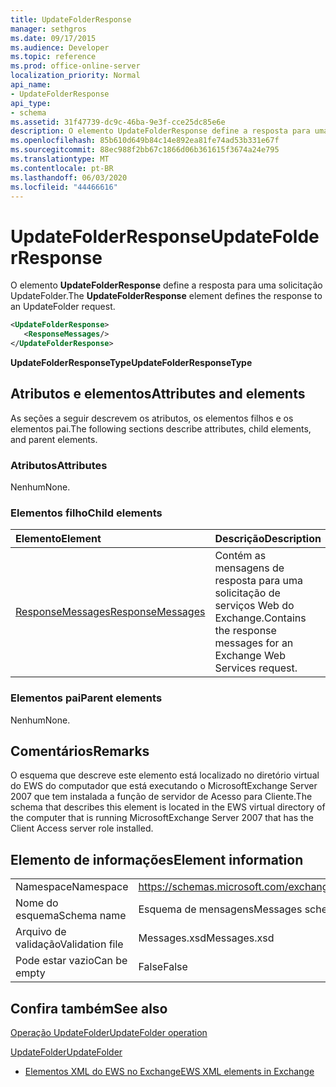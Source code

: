```yaml
---
title: UpdateFolderResponse
manager: sethgros
ms.date: 09/17/2015
ms.audience: Developer
ms.topic: reference
ms.prod: office-online-server
localization_priority: Normal
api_name:
- UpdateFolderResponse
api_type:
- schema
ms.assetid: 31f47739-dc9c-46ba-9e3f-cce25dc85e6e
description: O elemento UpdateFolderResponse define a resposta para uma solicitação UpdateFolder.
ms.openlocfilehash: 85b610d649b84c14e892ea81fe74ad53b331e67f
ms.sourcegitcommit: 88ec988f2bb67c1866d06b361615f3674a24e795
ms.translationtype: MT
ms.contentlocale: pt-BR
ms.lasthandoff: 06/03/2020
ms.locfileid: "44466616"
---
```

# <a name="updatefolderresponse"></a><span data-ttu-id="8df61-103">UpdateFolderResponse</span><span class="sxs-lookup"><span data-stu-id="8df61-103">UpdateFolderResponse</span></span>

<span data-ttu-id="8df61-104">O elemento **UpdateFolderResponse** define a resposta para uma solicitação UpdateFolder.</span><span class="sxs-lookup"><span data-stu-id="8df61-104">The **UpdateFolderResponse** element defines the response to an UpdateFolder request.</span></span> 
  
```xml
<UpdateFolderResponse>
   <ResponseMessages/>
</UpdateFolderResponse>
```

 <span data-ttu-id="8df61-105">**UpdateFolderResponseType**</span><span class="sxs-lookup"><span data-stu-id="8df61-105">**UpdateFolderResponseType**</span></span>
## <a name="attributes-and-elements"></a><span data-ttu-id="8df61-106">Atributos e elementos</span><span class="sxs-lookup"><span data-stu-id="8df61-106">Attributes and elements</span></span>

<span data-ttu-id="8df61-107">As seções a seguir descrevem os atributos, os elementos filhos e os elementos pai.</span><span class="sxs-lookup"><span data-stu-id="8df61-107">The following sections describe attributes, child elements, and parent elements.</span></span>
  
### <a name="attributes"></a><span data-ttu-id="8df61-108">Atributos</span><span class="sxs-lookup"><span data-stu-id="8df61-108">Attributes</span></span>

<span data-ttu-id="8df61-109">Nenhum</span><span class="sxs-lookup"><span data-stu-id="8df61-109">None.</span></span>
  
### <a name="child-elements"></a><span data-ttu-id="8df61-110">Elementos filho</span><span class="sxs-lookup"><span data-stu-id="8df61-110">Child elements</span></span>

|<span data-ttu-id="8df61-111">**Elemento**</span><span class="sxs-lookup"><span data-stu-id="8df61-111">**Element**</span></span>|<span data-ttu-id="8df61-112">**Descrição**</span><span class="sxs-lookup"><span data-stu-id="8df61-112">**Description**</span></span>|
|:-----|:-----|
|[<span data-ttu-id="8df61-113">ResponseMessages</span><span class="sxs-lookup"><span data-stu-id="8df61-113">ResponseMessages</span></span>](responsemessages.md) <br/> |<span data-ttu-id="8df61-114">Contém as mensagens de resposta para uma solicitação de serviços Web do Exchange.</span><span class="sxs-lookup"><span data-stu-id="8df61-114">Contains the response messages for an Exchange Web Services request.</span></span>  <br/> |
   
### <a name="parent-elements"></a><span data-ttu-id="8df61-115">Elementos pai</span><span class="sxs-lookup"><span data-stu-id="8df61-115">Parent elements</span></span>

<span data-ttu-id="8df61-116">Nenhum</span><span class="sxs-lookup"><span data-stu-id="8df61-116">None.</span></span>
  
## <a name="remarks"></a><span data-ttu-id="8df61-117">Comentários</span><span class="sxs-lookup"><span data-stu-id="8df61-117">Remarks</span></span>

<span data-ttu-id="8df61-118">O esquema que descreve este elemento está localizado no diretório virtual do EWS do computador que está executando o MicrosoftExchange Server 2007 que tem instalada a função de servidor de Acesso para Cliente.</span><span class="sxs-lookup"><span data-stu-id="8df61-118">The schema that describes this element is located in the EWS virtual directory of the computer that is running MicrosoftExchange Server 2007 that has the Client Access server role installed.</span></span>
  
## <a name="element-information"></a><span data-ttu-id="8df61-119">Elemento de informações</span><span class="sxs-lookup"><span data-stu-id="8df61-119">Element information</span></span>

|||
|:-----|:-----|
|<span data-ttu-id="8df61-120">Namespace</span><span class="sxs-lookup"><span data-stu-id="8df61-120">Namespace</span></span>  <br/> |https://schemas.microsoft.com/exchange/services/2006/messages  <br/> |
|<span data-ttu-id="8df61-121">Nome do esquema</span><span class="sxs-lookup"><span data-stu-id="8df61-121">Schema name</span></span>  <br/> |<span data-ttu-id="8df61-122">Esquema de mensagens</span><span class="sxs-lookup"><span data-stu-id="8df61-122">Messages schema</span></span>  <br/> |
|<span data-ttu-id="8df61-123">Arquivo de validação</span><span class="sxs-lookup"><span data-stu-id="8df61-123">Validation file</span></span>  <br/> |<span data-ttu-id="8df61-124">Messages.xsd</span><span class="sxs-lookup"><span data-stu-id="8df61-124">Messages.xsd</span></span>  <br/> |
|<span data-ttu-id="8df61-125">Pode estar vazio</span><span class="sxs-lookup"><span data-stu-id="8df61-125">Can be empty</span></span>  <br/> |<span data-ttu-id="8df61-126">False</span><span class="sxs-lookup"><span data-stu-id="8df61-126">False</span></span>  <br/> |
   
## <a name="see-also"></a><span data-ttu-id="8df61-127">Confira também</span><span class="sxs-lookup"><span data-stu-id="8df61-127">See also</span></span>



[<span data-ttu-id="8df61-128">Operação UpdateFolder</span><span class="sxs-lookup"><span data-stu-id="8df61-128">UpdateFolder operation</span></span>](updatefolder-operation.md)
  
[<span data-ttu-id="8df61-129">UpdateFolder</span><span class="sxs-lookup"><span data-stu-id="8df61-129">UpdateFolder</span></span>](updatefolder.md)


- [<span data-ttu-id="8df61-130">Elementos XML do EWS no Exchange</span><span class="sxs-lookup"><span data-stu-id="8df61-130">EWS XML elements in Exchange</span></span>](ews-xml-elements-in-exchange.md)

